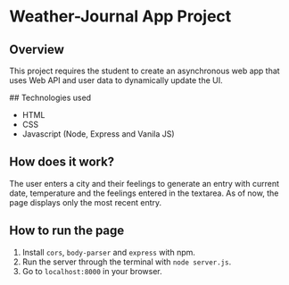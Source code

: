 # Weather-Journal App Project

## Overview
This project requires the student to create an asynchronous web app that uses Web API and user data to dynamically update the UI. 

## Technologies used
* HTML
* CSS
* Javascript (Node, Express and Vanila JS)

## How does it work?
The user enters a city and their feelings to generate an entry with current date, temperature and the feelings entered in the textarea.
As of now, the page displays only the most recent entry.

## How to run the page
1. Install `cors`, `body-parser` and `express` with npm.
2. Run the server through the terminal with `node server.js`.
3. Go to `localhost:8000` in your browser.
